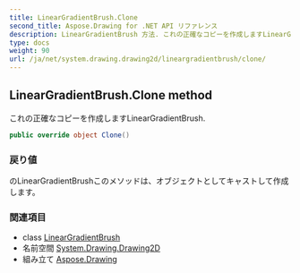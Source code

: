 ```yaml
---
title: LinearGradientBrush.Clone
second_title: Aspose.Drawing for .NET API リファレンス
description: LinearGradientBrush 方法. これの正確なコピーを作成しますLinearGradientBrush.
type: docs
weight: 90
url: /ja/net/system.drawing.drawing2d/lineargradientbrush/clone/
---
```

## LinearGradientBrush.Clone method

これの正確なコピーを作成しますLinearGradientBrush.

```csharp
public override object Clone()
```

### 戻り値

のLinearGradientBrushこのメソッドは、オブジェクトとしてキャストして作成します。

### 関連項目

* class [LinearGradientBrush](../)
* 名前空間 [System.Drawing.Drawing2D](../../lineargradientbrush/)
* 組み立て [Aspose.Drawing](../../../)


